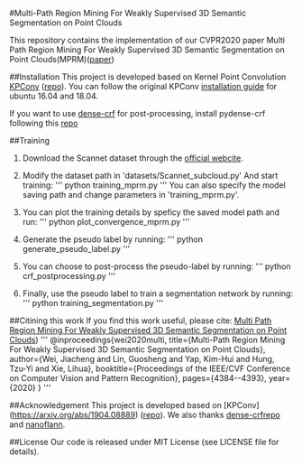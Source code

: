 #Multi-Path Region Mining For Weakly Supervised 3D Semantic Segmentation on Point Clouds

This repository contains the implementation of our CVPR2020 paper Multi Path Region Mining For Weakly Supervised 3D Semantic Segmentation on Point Clouds(MPRM)([paper](https://openaccess.thecvf.com/content_CVPR_2020/papers/Wei_Multi-Path_Region_Mining_for_Weakly_Supervised_3D_Semantic_Segmentation_on_CVPR_2020_paper.pdf))





##Installation
This project is developed based on Kernel Point Convolution [KPConv](https://arxiv.org/abs/1904.08889) ([repo](https://github.com/HuguesTHOMAS/KPConv)).
You can follow the original KPConv [installation guide](https://github.com/HuguesTHOMAS/KPConv/blob/master/INSTALL.md) for ubuntu 16.04 and 18.04.

If you want to use [dense-crf](https://arxiv.org/abs/1210.5644) for post-processing, install pydense-crf following this [repo](https://github.com/lucasb-eyer/pydensecrf)

##Training
1. Download the Scannet dataset through the [official webcite](http://kaldir.vc.in.tum.de/scannet_benchmark/documentation).

2. Modify the dataset path in 'datasets/Scannet_subcloud.py' And start training:
'''
python training_mprm.py
'''
You can also specify the model saving path and change parameters in 'training_mprm.py'.

3. You can plot the training details by speficy the saved model path and run:
'''
python plot_convergence_mprm.py
'''

4. Generate the pseudo label by running:
'''
python generate_pseudo_label.py
'''

5. You can choose to post-process the pseudo-label by running:
'''
python crf_postprocessing.py
'''

6. Finally, use the pseudo label to train a segmentation network by running:
'''
python training_segmentation.py
'''


##Citining this work
If you find this work useful, please cite:
[Multi Path Region Mining For Weakly Supervised 3D Semantic Segmentation on Point Clouds](https://openaccess.thecvf.com/content_CVPR_2020/papers/Wei_Multi-Path_Region_Mining_for_Weakly_Supervised_3D_Semantic_Segmentation_on_CVPR_2020_paper.pdf))
'''
@inproceedings{wei2020multi,
  title={Multi-Path Region Mining For Weakly Supervised 3D Semantic Segmentation on Point Clouds},
  author={Wei, Jiacheng and Lin, Guosheng and Yap, Kim-Hui and Hung, Tzu-Yi and Xie, Lihua},
  booktitle={Proceedings of the IEEE/CVF Conference on Computer Vision and Pattern Recognition},
  pages={4384--4393},
  year={2020}
}
'''

##Acknowledgement
This project is developed based on [KPConv] (https://arxiv.org/abs/1904.08889) ([repo](https://github.com/HuguesTHOMAS/KPConv)).
We also thanks  [dense-crf](https://arxiv.org/abs/1210.5644)[repo](https://github.com/lucasb-eyer/pydensecrf) and [nanoflann](https://github.com/jlblancoc/nanoflann).

##License
Our code is released under MIT License (see LICENSE file for details).

